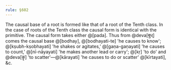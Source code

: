 ```yaml
---
rule: §602
---
```


The causal base of a root is formed like that of a root of the Tenth class. In the case of roots of the Tenth class the causal form is identical with the primitive. The causal form takes either @[pada]. Thus from @deva[बुध्] comes the causal base @[bodhay], @[bodhayati-te] 'he causes to know'; @[kṣubh-kṣobhayati] 'he shakes or agitates,' @[gaṇa-gaṇayati] 'he causes to count,' @[nī-nāyayati] 'he makes another lead or carry'; @[kṛ] 'to do' and @deva[कॄ] 'to scatter'—@[kārayati] 'he causes to do or scatter' @[kīrtayati], &c.